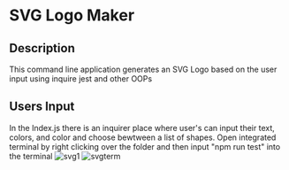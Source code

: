 # SVG Logo Maker
## Description
This command line application generates an SVG Logo based on the user input using inquire jest and other OOPs
## Users Input
In the Index.js there is an inquirer place where user's can input their text, colors, and color and choose bewtween a list of shapes.
Open integrated terminal by right clicking over the folder and then input "npm run test" into the terminal
![svg1](https://github.com/jmeason/svglogomaker/assets/121059050/3c751553-f5c1-436e-bf40-7a4a34ff5ec9)
![svgterm](https://github.com/jmeason/svglogomaker/assets/121059050/bb033007-f817-4d44-9cf5-e6d855a21e3f)
